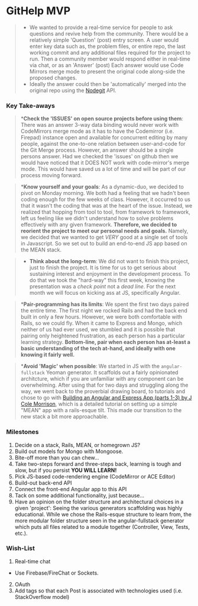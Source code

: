 # GitHelp MVP
>* We wanted to provide a real-time service for people to ask questions and revive help from the community. There would be a relatively simple 'Question' (post) entry screen. A user would enter key data such as, the problem files, or entire repo, the last working commit and any additional files required for the project to run. Then a community member would respond either in real-time via chat, or as an 'Answer' (post) Each answer would use Code Mirrors merge mode to present the original code along-side the proposed changes.
>* Ideally the answer could then be 'automatically' merged into the original repo using the [Nodegit](http://www.nodegit.org/) API. 

### Key Take-aways
>*__Check the 'ISSUES' on open source projects before using them__: There was an answer 3-way data binding would never work with CodeMirrors merge mode as it has to have the Codemirror (i.e. Firepad) instance open and available for concurrent editing by many people, against the one-to-one relation between user-and-code for the Git Merge process. However, an answer should be a single persons answer. Had we checked the 'issues' on github then we would have noticed that it DOES NOT work with code-mirror's merge mode. This would have saved us a lot of time and will be part of our process moving forward.

>*__Know yourself and your goals__: As a dynamic-duo, we decided to pivot on Monday morning. We both had a feeling that we hadn't been coding enough for the few weeks of class. However, it occurred to us that it wasn't the coding that was at the heart of the issue. Instead, we realized that hopping from tool to tool, from framework to framework, left us feeling like we didn't understand how to solve problems effectively with any given framework. **Therefore, we decided to reorient the project to meet our personal needs and goals.** Namely, we decided that we wanted to get _VERY_ good at a single set of tools in Javascript. So we set out to build an end-to-end JS app based on the MEAN stack.

>* __Think about the long-term__: We did not want to finish this project, just to finish the project. It is time for us to get serious about sustaining interest and enjoyment in the development process. To do that we took the "hard-way" this first week, knowing the presentation was a _check point_ not a _dead line_. For the next month we will focus on kicking ass at JS, specifically Angular.

>*__Pair-programming has its limits__: We spent the first two days paired the entire time. The first night we rocked Rails and had the back end built in only a few hours. However, we were both comfortable with Rails, so we could fly. When it came to Express and Mongo, which neither of us had ever used, we stumbled and it is possible that pairing only heightened frustration, as each person has a particular learning strategy. **Bottom-line, pair when each person has at-least a basic understanding of the tech at-hand, and ideally with one knowing it fairly well.**

>*__Avoid 'Magic' when possible__: We started in JS with the `angular-fullstack` Yeoman generator. It scaffolds out a fairly opinionated architcture, which if you are unfamiliar with any component can be overwhelming. After using that for two days and struggling along the way, we went back to the proverbial drawing board, to tutorials and chose to go with [Building an Angular and Express App (parts 1-3) by J Cole Morrison](http://start.jcolemorrison.com/building-an-angular-and-express-app-part-1/), which is a detailed tutorial on setting up a simple "MEAN" app with a rails-esque tilt. This made our transition to the new stack a bit more approachable.

### Milestones
1. Decide on a stack, Rails, MEAN, or homegrown JS?
2. Build out models for Mongo with Mongoose.
3. Bite-off more than you can chew...
4. Take two-steps forward and three-steps back, learning is tough and slow, but if you persist **YOU WILL LEARN!**
5. Pick JS-based code-rendering engine (CodeMirror or ACE Editor)
6. Build-out back-end API
7. Connect the front-end Angular app to this API
8. Tack on some additional functionality, just because...
9. Have an opinion on the folder structure and architectural choices in a given 'project': Seeing the various generators scaffolding was highly educational. While we chose the Rails-esque structure to learn from, the more modular folder structure seen in the angular-fullstack generator which puts all files related to a module together (Controller, View, Tests, etc.). 


### Wish-List
1. Real-time chat
  - Use Firebase/FireChat or Sockets.
2. OAuth
3. Add tags so that each Post is associated with technologies used (i.e. StackOverflow model)
